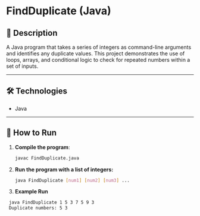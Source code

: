 # FindDuplicate (Java)

## 📝 Description  
A Java program that takes a series of integers as command-line arguments and identifies any duplicate values. This project demonstrates the use of loops, arrays, and conditional logic to check for repeated numbers within a set of inputs.

---

## 🛠️ Technologies  
- Java  

---

## 🚀 How to Run  

1. **Compile the program**:  
   ```bash  
   javac FindDuplicate.java

2. **Run the program with a list of integers:**
   ```bash 
   java FindDuplicate [num1] [num2] [num3] ...

4. **Example Run**
  ```bash 
   java FindDuplicate 1 5 3 7 5 9 3
   Duplicate numbers: 5 3
